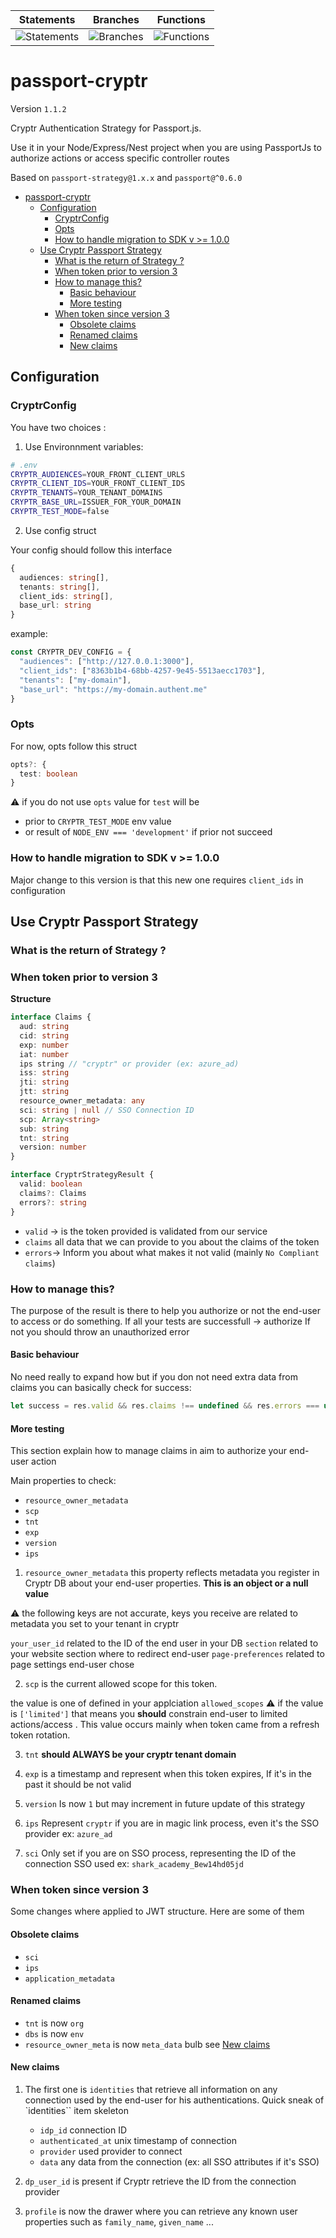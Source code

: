| Statements                | Branches                | Functions                |
| ------------------------- | ----------------------- | ------------------------ |
| ![Statements](https://img.shields.io/badge/statements-100%25-brightgreen.svg?style=flat) | ![Branches](https://img.shields.io/badge/branches-95%25-brightgreen.svg?style=flat) | ![Functions](https://img.shields.io/badge/functions-100%25-brightgreen.svg?style=flat) |

# passport-cryptr

Version `1.1.2`

Cryptr Authentication Strategy for Passport.js.

Use it in your Node/Express/Nest project when you are using PassportJs to authorize actions or access specific controller routes

Based on `passport-strategy@1.x.x`  and `passport@^0.6.0`

- [passport-cryptr](#passport-cryptr)
  - [Configuration](#configuration)
    - [CryptrConfig](#cryptrconfig)
    - [Opts](#opts)
    - [How to handle migration to SDK v \>= 1.0.0](#how-to-handle-migration-to-sdk-v--100)
  - [Use Cryptr Passport Strategy](#use-cryptr-passport-strategy)
    - [What is the return of Strategy ?](#what-is-the-return-of-strategy-)
    - [When token prior to version 3](#when-token-prior-to-version-3)
    - [How to manage this?](#how-to-manage-this)
      - [Basic behaviour](#basic-behaviour)
      - [More testing](#more-testing)
    - [When token since version 3](#when-token-since-version-3)
      - [Obsolete claims](#obsolete-claims)
      - [Renamed claims](#renamed-claims)
      - [New claims](#new-claims)


## Configuration

### CryptrConfig

You have two choices :

1. Use Environnment variables:

  ```bash
  # .env
  CRYPTR_AUDIENCES=YOUR_FRONT_CLIENT_URLS
  CRYPTR_CLIENT_IDS=YOUR_FRONT_CLIENT_IDS
  CRYPTR_TENANTS=YOUR_TENANT_DOMAINS
  CRYPTR_BASE_URL=ISSUER_FOR_YOUR_DOMAIN
  CRYPTR_TEST_MODE=false
  ```

2. Use config struct

Your config should follow this interface

```typescript
{
  audiences: string[],
  tenants: string[],
  client_ids: string[],
  base_url: string
}
```

example:

```typescript
const CRYPTR_DEV_CONFIG = {
  "audiences": ["http://127.0.0.1:3000"],
  "client_ids": ["8363b1b4-68bb-4257-9e45-5513aecc1703"],
  "tenants": ["my-domain"],
  "base_url": "https://my-domain.authent.me"
}
```

### Opts

For now, opts follow this struct

```typescript
opts?: {
  test: boolean
}
```

:warning: if you do not use `opts` value for `test` will be

- prior to `CRYPTR_TEST_MODE` env value
- or result of `NODE_ENV === 'development'` if prior not succeed

### How to handle migration to SDK v >= 1.0.0

Major change to this version is that this new one requires `client_ids` in configuration

## Use Cryptr Passport Strategy

### What is the return of Strategy ?

### When token prior to version 3

**Structure**

```typescript
interface Claims {
  aud: string
  cid: string
  exp: number
  iat: number
  ips string // "cryptr" or provider (ex: azure_ad)
  iss: string
  jti: string
  jtt: string
  resource_owner_metadata: any
  sci: string | null // SSO Connection ID
  scp: Array<string>
  sub: string
  tnt: string
  version: number
}

interface CryptrStrategyResult {
  valid: boolean
  claims?: Claims
  errors?: string
}
```

- `valid` -> is the token provided is validated from our service
- `claims` all data that we can provide to you about the claims of the token
- `errors`-> Inform you about what makes it not valid (mainly `No Compliant claims`)

### How to manage this?

The purpose of the result is there to help you authorize or not the end-user to access or do something.
If all your tests are successfull -> authorize
If not you should throw an unauthorized error

#### Basic behaviour

No need really to expand how but if you don not need extra data from claims you can basically check for success:

```js
let success = res.valid && res.claims !== undefined && res.errors === undefined
```

#### More testing

This section explain how to manage claims in aim to authorize your end-user action

Main properties to check:

- `resource_owner_metadata`
- `scp`
- `tnt`
- `exp`
- `version`
- `ips`

1. `resource_owner_metadata` this property reflects metadata you register in Cryptr DB about your end-user properties. **This is an object or a null value**

  :warning: the following keys are not accurate, keys you receive are related to metadata you set to your tenant in cryptr

  `your_user_id` related to the ID of the end user in your DB
  `section` related to your website section where to redirect end-user
  `page-preferences` related to page settings end-user chose

2. `scp` is the current allowed scope for this token.
  
  the value is one of defined in your applciation `allowed_scopes`
  :warning: if the value is `['limited']` that means you **should** constrain end-user to limited actions/access . This value occurs mainly when token came from a refresh token rotation.

3. `tnt` **should ALWAYS be your cryptr tenant domain**

4. `exp` is a timestamp and represent when this token expires, If it's in the past it should be not valid

5. `version` Is now `1` but may increment in future update of this strategy

6. `ips` Represent `cryptr` if you are in magic link process, even it's the SSO provider ex: `azure_ad`

7. `sci` Only set if you are on SSO process, representing the ID of the connection SSO used ex: `shark_academy_Bew14hd05jd`

### When token since version 3

Some changes where applied to JWT structure. Here are some of them

#### Obsolete claims

- `sci`
- `ips`
- `application_metadata`

#### Renamed claims

- `tnt` is now `org`
- `dbs` is now `env`
- `resource_owner_meta` is now `meta_data` bulb see [New claims](#new-claims)

#### New claims

1. The first one is `identities` that retrieve all information on any connection used by the end-user for his authentications. Quick sneak of `identities`` item skeleton

   - `idp_id` connection ID
   - `authenticated_at` unix timestamp of connection
   - `provider` used provider to connect
   - `data` any data from the connection (ex: all SSO attributes if it's SSO)

2. `dp_user_id` is present if Cryptr retrieve the ID from the connection provider

3. `profile` is now the drawer where you can retrieve any known user properties such as `family_name`, `given_name` ...